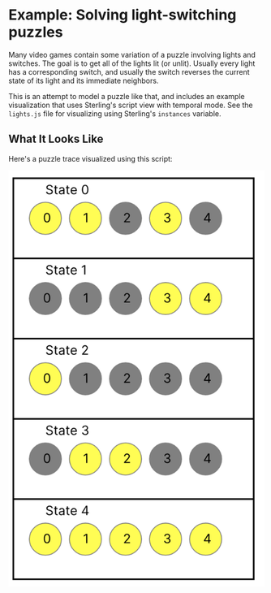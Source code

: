 # Example: Solving light-switching puzzles

Many video games contain some variation of a puzzle involving lights and switches. The goal is to get all of the lights lit (or unlit). Usually every light has a corresponding switch, and usually the switch reverses the current state of its light and its immediate neighbors. 

This is an attempt to model a puzzle like that, and includes an example visualization that uses Sterling's script view with temporal mode. See the `lights.js` file for visualizing using Sterling's `instances` variable.

## What It Looks Like

Here's a puzzle trace visualized using this script:

![Trace visualization](example.png)
